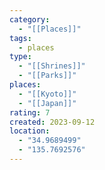 ```yaml
---
category:
  - "[[Places]]"
tags:
  - places
type:
  - "[[Shrines]]"
  - "[[Parks]]"
places:
  - "[[Kyoto]]"
  - "[[Japan]]"
rating: 7
created: 2023-09-12
location:
  - "34.9689499"
  - "135.7692576"
---
```

